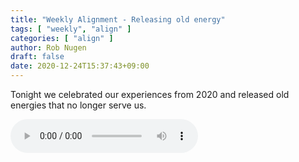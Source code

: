 ```yaml
---
title: "Weekly Alignment - Releasing old energy"
tags: [ "weekly", "align" ]
categories: [ "align" ]
author: Rob Nugen
draft: false
date: 2020-12-24T15:37:43+09:00
---
```


Tonight we celebrated our experiences from 2020 and released old
energies that no longer serve us.

<audio controls>
  <source src="//b.robnugen.com/rob/presentations/weekly-alignments/2020/2020_dec_24_release_unhelpful_ideas_and_expectations.ogg" type="audio/ogg">
  <source src="//b.robnugen.com/rob/presentations/weekly-alignments/2020/2020_dec_24_release_unhelpful_ideas_and_expectations.mp3" type="audio/mpeg">
  Your browser does not support this audio content.
</audio>
